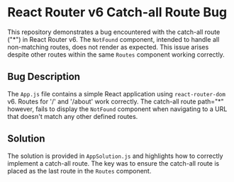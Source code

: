 # React Router v6 Catch-all Route Bug

This repository demonstrates a bug encountered with the catch-all route ("*") in React Router v6.  The `NotFound` component, intended to handle all non-matching routes, does not render as expected.  This issue arises despite other routes within the same `Routes` component working correctly.

## Bug Description

The `App.js` file contains a simple React application using `react-router-dom` v6.  Routes for '/' and '/about' work correctly. The catch-all route path="*" however, fails to display the `NotFound` component when navigating to a URL that doesn't match any other defined routes.

## Solution

The solution is provided in `AppSolution.js` and highlights how to correctly implement a catch-all route. The key was to ensure the catch-all route is placed as the last route in the `Routes` component.